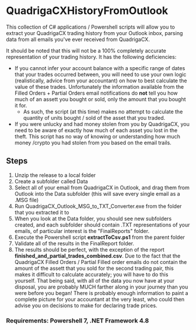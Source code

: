 # QuadrigaCXHistoryFromOutlook
This collection of C# applications / Powershell scripts will allow you to extract your QuadrigaCX trading history from your Outlook inbox, parsing data from all emails you've ever received from QuadrigaCX.

It should be noted that this will not be a 100% completely accurate representation of your trading history. It has the following deficiencies:

  * If you cannot infer your account balance with a specific range of dates that your trades occurred between, you will need to use your own logic (realistically, advice from your accountant) on how to best calculate the value of these trades. Unfortunately the information available from the Filled Orders + Partial Orders email notifications do **not** tell you how much of an assett you bought or sold, only the amount that you bought it for.
    * As such, the script (at this time) makes no attempt to calculate the quantity of units bought / sold of the asset that you traded. 
  * If you were unlucky and had money stolen from you by QuadrigaCX, you need to be aware of exactly how much of each asset you lost in the theft. This script has no way of knowing or understanding how much money /crypto you had stolen from you based on the email trails.

## Steps
1. Unzip the release to a local folder
2. Create a subfolder called Data
3. Select all of your email from QuadrigaCX in Outlook, and drag them from Outlook into the Data subfolder (this will save every single email as a .MSG file)
4. Run QuadrigaCX_Outlook_MSG_to_TXT_Converter.exe from the folder that you extracted it to
5. When you look at the Data folder, you should see new subfolders created, and each subfolder should contain .TXT representations of your emails, of particular interest is the "FinalReports" folder.
6. Execute the Powershell script **extractToCsv.ps1** from the parent folder
7. Validate all of the results in the FinalReport folder. 
8. The results should be perfect, with the exception of the report **finished_and_partial_trades_combined.csv**. Due to the fact that the QuadrigaCX Filled Orders / Partial Filled order emails do not contain the amount of the assett that you sold for the second trading pair, this makes it difficult to calculate accurately; you will have to do this yourself. That being said, with all of the data you now have at your disposal, you are probably MUCH farther along in your journey than you were before you began! There is probably enough information to paint a complete picture for your accountant at the very least, who could then advise you on decisions to make for declaring trade prices.

### Requirements: Powershell 7, .NET Framework 4.8
